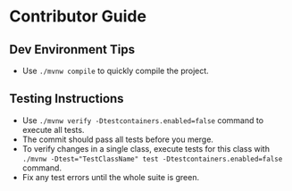 # Contributor Guide

## Dev Environment Tips
- Use `./mvnw compile` to quickly compile the project.

## Testing Instructions
- Use `./mvnw verify -Dtestcontainers.enabled=false` command to execute all tests.
- The commit should pass all tests before you merge.
- To verify changes in a single class, execute tests for this class with `./mvnw -Dtest="TestClassName" test -Dtestcontainers.enabled=false` command.
- Fix any test errors until the whole suite is green.
